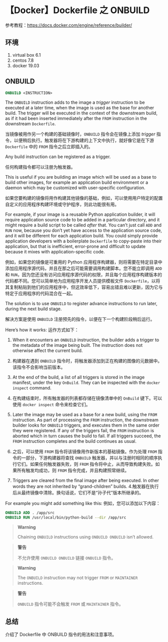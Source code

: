 # 【Docker】Dockerfile 之 ONBUILD

参考教程：https://docs.docker.com/engine/reference/builder/

## 环境

1. virtual box 6.1
2. centos 7.8
3. docker 19.03

## ONBUILD

```Dockerfile
ONBUILD <INSTRUCTION>
```

The `ONBUILD` instruction adds to the image a _trigger_ instruction to be executed at a later time, when the image is used as the base for another build. The trigger will be executed in the context of the downstream build, as if it had been inserted immediately after the `FROM` instruction in the downstream `Dockerfile`.

当镜像被用作另一个构建的基础镜像时，`ONBUILD` 指令会在镜像上添加 _trigger_ 指令，以便稍后执行。触发器将在下游构建的上下文中执行，就好像它是在下游 `Dockerfile` 中的 `FROM` 指令之后立即插入的。

Any build instruction can be registered as a trigger.

任何构建指令都可以注册为触发器。

This is useful if you are building an image which will be used as a base to build other images, for example an application build environment or a daemon which may be customized with user-specific configuration.

如果您要构建的镜像将用作构建其他镜像的基础，例如，可以使用用户特定的配置自定义的应用程序构建环境或守护程序，则此功能很有用。

For example, if your image is a reusable Python application builder, it will require application source code to be added in a particular directory, and it might require a build script to be called _after_ that. You can’t just call `ADD` and `RUN` now, because you don’t yet have access to the application source code, and it will be different for each application build. You could simply provide application developers with a boilerplate `Dockerfile` to copy-paste into their application, but that is inefficient, error-prone and difficult to update because it mixes with application-specific code.

例如，如果您的镜像是可重用的 Python 应用程序构建器，则将需要在特定目录中添加应用程序源代码，并且在那之后可能需要调用构建脚本。您不能立即调用 `ADD` 和 `RUN`，因为您还没有访问应用程序源代码的权限，并且每个应用程序构建版本的代码都不同。您可以简单地为应用程序开发人员提供模板文件 `Dockerfile`，以将其复制粘贴到他们的应用程序中，但这效率低下，容易出错且难以更新，因为它与特定于应用程序的代码混合在一起。

The solution is to use `ONBUILD` to register advance instructions to run later, during the next build stage.

解决方案是使用 `ONBUILD` 注册预先的指令，以便在下一个构建阶段稍后运行。

Here’s how it works:
运作方式如下：

1. When it encounters an `ONBUILD` instruction, the builder adds a trigger to the metadata of the image being built. The instruction does not otherwise affect the current build.
1. 构建器在遇到 `ONBUILD` 指令时，将触发器添加到正在构建的图像的元数据中。该指令不会影响当前版本。

2. At the end of the build, a list of all triggers is stored in the image manifest, under the key `OnBuild`. They can be inspected with the `docker inspect` command.
2. 在构建结束时，所有触发器的列表都存储在镜像清单中的 `OnBuild` 键下。可以使用 `docker inspect` 命令来检查它们。

3. Later the image may be used as a base for a new build, using the `FROM` instruction. As part of processing the `FROM` instruction, the downstream builder looks for `ONBUILD` triggers, and executes them in the same order they were registered. If any of the triggers fail, the `FROM` instruction is aborted which in turn causes the build to fail. If all triggers succeed, the `FROM` instruction completes and the build continues as usual.
3. 之后，可以使用 `FROM` 指令将该镜像用作新版本的基础镜像。作为处理 `FROM` 指令的一部分，下游构建器将查找 `ONBUILD` 触发器，并以与注册时相同的顺序执行它们。如果任何触发器失败，则 `FROM` 指令将中止，从而导致构建失败。如果所有触发均成功，则 `FROM` 指令完成，并且构建照常继续。

4. Triggers are cleared from the final image after being executed. In other words they are not inherited by “grand-children” builds.
4.触发器在执行后从最终镜像中清除。换句话说，它们不是“孙子代”版本所继承的。

For example you might add something like this:
例如，您可以添加以下内容：

```Dockerfile
ONBUILD ADD . /app/src
ONBUILD RUN /usr/local/bin/python-build --dir /app/src
```

> **Warning**
> 
> Chaining `ONBUILD` instructions using `ONBUILD ONBUILD` isn’t allowed.

> **警告**
>
>不允许使用 `ONBUILD ONBUILD` 链接 `ONBUILD` 指令。

> **Warning**
> 
> The `ONBUILD` instruction may not trigger `FROM` or `MAINTAINER` instructions.

> **警告**
>
> `ONBUILD` 指令可能不会触发 `FROM` 或 `MAINTAINER` 指令。

## 总结

介绍了 Dockerfile 中 ONBUILD 指令的用法和注意事项。